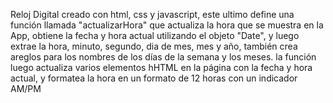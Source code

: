 Reloj Digital creado con html, css y javascript, este ultimo define una función llamada "actualizarHora" que actualiza la hora que se muestra en la App, obtiene la fecha y hora actual utilizando el objeto "Date", y luego extrae la hora, minuto, segundo, dia de mes, mes y año, también crea areglos para los nombres de los días de la semana y los meses. la función luego actualiza varios elementos hHTML en la página con la fecha y hora actual, y formatea la hora en un formato de 12 horas con un indicador AM/PM
